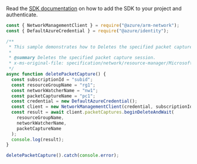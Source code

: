 Read the [SDK documentation](https://github.com/Azure/azure-sdk-for-js/blob/%40azure%2Farm-network_27.0.0/sdk/network/arm-network/README.md) on how to add the SDK to your project and authenticate.

```javascript
const { NetworkManagementClient } = require("@azure/arm-network");
const { DefaultAzureCredential } = require("@azure/identity");

/**
 * This sample demonstrates how to Deletes the specified packet capture session.
 *
 * @summary Deletes the specified packet capture session.
 * x-ms-original-file: specification/network/resource-manager/Microsoft.Network/stable/2021-05-01/examples/NetworkWatcherPacketCaptureDelete.json
 */
async function deletePacketCapture() {
  const subscriptionId = "subid";
  const resourceGroupName = "rg1";
  const networkWatcherName = "nw1";
  const packetCaptureName = "pc1";
  const credential = new DefaultAzureCredential();
  const client = new NetworkManagementClient(credential, subscriptionId);
  const result = await client.packetCaptures.beginDeleteAndWait(
    resourceGroupName,
    networkWatcherName,
    packetCaptureName
  );
  console.log(result);
}

deletePacketCapture().catch(console.error);
```
